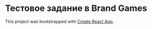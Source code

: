 # Тестовое задание в Brand Games

This project was bootstrapped with [Create React App](https://github.com/facebook/create-react-app).
